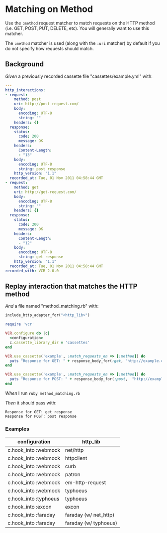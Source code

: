 # Matching on Method

Use the `:method` request matcher to match requests on the HTTP method
  (i.e. GET, POST, PUT, DELETE, etc).  You will generally want to use
  this matcher.

  The `:method` matcher is used (along with the `:uri` matcher) by default
  if you do not specify how requests should match.

## Background

_Given_ a previously recorded cassette file "cassettes/example.yml" with:

```yaml
--- 
http_interactions: 
- request: 
    method: post
    uri: http://post-request.com/
    body: 
      encoding: UTF-8
      string: ""
    headers: {}
  response: 
    status: 
      code: 200
      message: OK
    headers: 
      Content-Length: 
      - "13"
    body: 
      encoding: UTF-8
      string: post response
    http_version: "1.1"
  recorded_at: Tue, 01 Nov 2011 04:58:44 GMT
- request: 
    method: get
    uri: http://get-request.com/
    body: 
      encoding: UTF-8
      string: ""
    headers: {}
  response: 
    status: 
      code: 200
      message: OK
    headers: 
      Content-Length: 
      - "12"
    body: 
      encoding: UTF-8
      string: get response
    http_version: "1.1"
  recorded_at: Tue, 01 Nov 2011 04:58:44 GMT
recorded_with: VCR 2.0.0
```

## Replay interaction that matches the HTTP method

_And_ a file named "method_matching.rb" with:

```ruby
include_http_adapter_for("<http_lib>")

require 'vcr'

VCR.configure do |c|
  <configuration>
  c.cassette_library_dir = 'cassettes'
end

VCR.use_cassette('example', :match_requests_on => [:method]) do
  puts "Response for GET: " + response_body_for(:get, "http://example.com/")
end

VCR.use_cassette('example', :match_requests_on => [:method]) do
  puts "Response for POST: " + response_body_for(:post,  "http://example.com/")
end
```

_When_ I run `ruby method_matching.rb`

_Then_ it should pass with:

```
Response for GET: get response
Response for POST: post response
```

### Examples

| configuration         | http_lib              |
|-----------------------|-----------------------|
| c.hook_into :webmock  | net/http              |
| c.hook_into :webmock  | httpclient            |
| c.hook_into :webmock  | curb                  |
| c.hook_into :webmock  | patron                |
| c.hook_into :webmock  | em-http-request       |
| c.hook_into :webmock  | typhoeus              |
| c.hook_into :typhoeus | typhoeus              |
| c.hook_into :excon    | excon                 |
| c.hook_into :faraday  | faraday (w/ net_http) |
| c.hook_into :faraday  | faraday (w/ typhoeus) |
